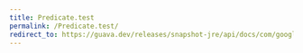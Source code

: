 ```yaml
---
title: Predicate.test
permalink: /Predicate.test/
redirect_to: https://guava.dev/releases/snapshot-jre/api/docs/com/google/common/base/Predicate.html#test-T-
---
```

